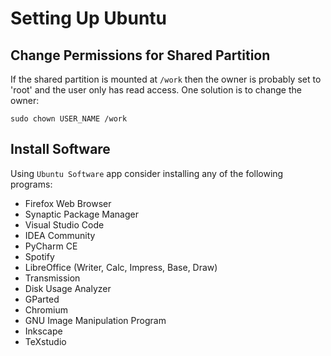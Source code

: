 # Setting Up Ubuntu

## Change Permissions for Shared Partition

If the shared partition is mounted at `/work` then the owner is probably set to 'root' and the user only has read access.
One solution is to change the owner:

```
sudo chown USER_NAME /work
```

## Install Software

Using `Ubuntu Software` app consider installing any of the following programs:

- Firefox Web Browser
- Synaptic Package Manager
- Visual Studio Code
- IDEA Community
- PyCharm CE
- Spotify
- LibreOffice (Writer, Calc, Impress, Base, Draw)
- Transmission
- Disk Usage Analyzer
- GParted
- Chromium
- GNU Image Manipulation Program
- Inkscape
- TeXstudio
